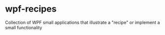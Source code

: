# wpf-recipes
Collection of WPF small applications that illustrate a "recipe" or implement a small functionality
